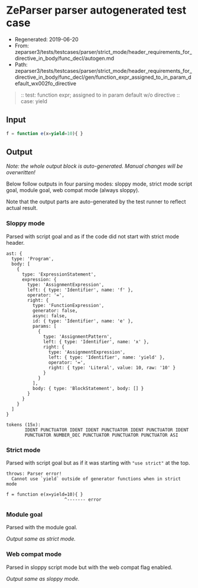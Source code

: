 # ZeParser parser autogenerated test case

- Regenerated: 2019-06-20
- From: zeparser3/tests/testcases/parser/strict_mode/header_requirements_for_directive_in_body/func_decl/autogen.md
- Path: zeparser3/tests/testcases/parser/strict_mode/header_requirements_for_directive_in_body/func_decl/gen/function_expr_assigned_to_in_param_default_wx002fo_directive

> :: test: function expr; assigned to in param default w/o directive
> :: case: yield

## Input


`````js
f = function e(x=yield=10){ }
`````

## Output

_Note: the whole output block is auto-generated. Manual changes will be overwritten!_

Below follow outputs in four parsing modes: sloppy mode, strict mode script goal, module goal, web compat mode (always sloppy).

Note that the output parts are auto-generated by the test runner to reflect actual result.

### Sloppy mode

Parsed with script goal and as if the code did not start with strict mode header.

`````
ast: {
  type: 'Program',
  body: [
    {
      type: 'ExpressionStatement',
      expression: {
        type: 'AssignmentExpression',
        left: { type: 'Identifier', name: 'f' },
        operator: '=',
        right: {
          type: 'FunctionExpression',
          generator: false,
          async: false,
          id: { type: 'Identifier', name: 'e' },
          params: [
            {
              type: 'AssignmentPattern',
              left: { type: 'Identifier', name: 'x' },
              right: {
                type: 'AssignmentExpression',
                left: { type: 'Identifier', name: 'yield' },
                operator: '=',
                right: { type: 'Literal', value: 10, raw: '10' }
              }
            }
          ],
          body: { type: 'BlockStatement', body: [] }
        }
      }
    }
  ]
}

tokens (15x):
       IDENT PUNCTUATOR IDENT IDENT PUNCTUATOR IDENT PUNCTUATOR IDENT
       PUNCTUATOR NUMBER_DEC PUNCTUATOR PUNCTUATOR PUNCTUATOR ASI
`````

### Strict mode

Parsed with script goal but as if it was starting with `"use strict"` at the top.

`````
throws: Parser error!
  Cannot use `yield` outside of generator functions when in strict mode

f = function e(x=yield=10){ }
                      ^------- error
`````


### Module goal

Parsed with the module goal.

_Output same as strict mode._

### Web compat mode

Parsed in sloppy script mode but with the web compat flag enabled.

_Output same as sloppy mode._
